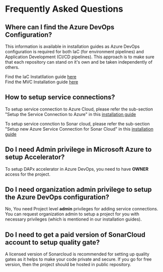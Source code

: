 # Frequently Asked Questions

## Where can I find the Azure DevOps Configuration?
This information is available in installation guides as Azure DevOps configuration is required for both IaC (for environment pipelines) and Application Development (CI/CD pipelines). This approach is to make sure that each repository can stand on it's own and be taken independently of others. 

Find the IaC Instatllation guide [here](https://git.version1.com/projects/VDAPX/repos/dapx-accelerator-az-mvc-iac-poc-he-nilo/browse/docs/installation.md)<br/>
Find the MVC Installation guide [here](https://git.version1.com/projects/VDAPX/repos/dapx-accelerator-az-mvc-app-poc-he-nilo/browse/)

## How to setup service connections?
To setup service connection to Azure Cloud, please refer the sub-section "Setup the Service Connection to Azure" in this [installation guide](https://git.version1.com/projects/VDAPX/repos/dapx-accelerator-az-mvc-iac-poc-he-nilo/browse/docs/installation.md)

To setup service connction to Sonar cloud, please refer the sub-section "Setup new Azure Service Connection for Sonar Cloud" in this [installation guide](https://git.version1.com/projects/VDAPX/repos/dapx-accelerator-az-mvc-app-poc-he-nilo/browse/docs/installation.md)

## Do I need Admin privilege in Microsoft Azure to setup Accelerator?

To setup DAPx accelerator in Azure DevOps, you need to have **OWNER** access for the project. 

## Do I need organization admin privilege to setup the Azure DevOps configuration?

No, You need Project level **admin** privileges for adding service connections. You can request organization admin to setup a project for you with necessary privileges (which is mentioned in our installation guides).

## Do I need to get a paid version of SonarCloud account to setup quality gate?

A licensed version of Sonarcloud is recommended for setting up quality gates as it helps to make your code private and secure. If you go for free version, then the project should be hosted in public repository.


